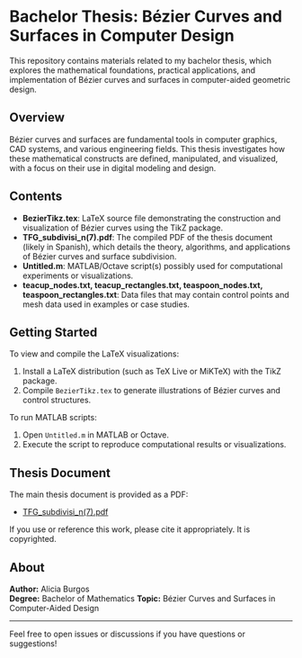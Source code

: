 # Bachelor Thesis: Bézier Curves and Surfaces in Computer Design

This repository contains materials related to my bachelor thesis, which explores the mathematical foundations, practical applications, and implementation of Bézier curves and surfaces in computer-aided geometric design.

## Overview

Bézier curves and surfaces are fundamental tools in computer graphics, CAD systems, and various engineering fields. This thesis investigates how these mathematical constructs are defined, manipulated, and visualized, with a focus on their use in digital modeling and design.

## Contents

- **BezierTikz.tex**: LaTeX source file demonstrating the construction and visualization of Bézier curves using the TikZ package.
- **TFG_subdivisi_n(7).pdf**: The compiled PDF of the thesis document (likely in Spanish), which details the theory, algorithms, and applications of Bézier curves and surface subdivision.
- **Untitled.m**: MATLAB/Octave script(s) possibly used for computational experiments or visualizations.
- **teacup_nodes.txt, teacup_rectangles.txt, teaspoon_nodes.txt, teaspoon_rectangles.txt**: Data files that may contain control points and mesh data used in examples or case studies.

## Getting Started

To view and compile the LaTeX visualizations:
1. Install a LaTeX distribution (such as TeX Live or MiKTeX) with the TikZ package.
2. Compile `BezierTikz.tex` to generate illustrations of Bézier curves and control structures.

To run MATLAB scripts:
1. Open `Untitled.m` in MATLAB or Octave.
2. Execute the script to reproduce computational results or visualizations.

## Thesis Document

The main thesis document is provided as a PDF:
- [TFG_subdivisi_n(7).pdf](./TFG_subdivisi_n(7).pdf)

If you use or reference this work, please cite it appropriately. It is copyrighted.

## About

**Author:** Alicia Burgos  
**Degree:** Bachelor of Mathematics 
**Topic:** Bézier Curves and Surfaces in Computer-Aided Design

---

Feel free to open issues or discussions if you have questions or suggestions!
